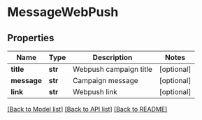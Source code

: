 # MessageWebPush

## Properties
Name | Type | Description | Notes
------------ | ------------- | ------------- | -------------
**title** | **str** | Webpush campaign title | [optional] 
**message** | **str** | Campaign message | [optional] 
**link** | **str** | Webpush link | [optional] 

[[Back to Model list]](../README.md#documentation-for-models) [[Back to API list]](../README.md#documentation-for-api-endpoints) [[Back to README]](../README.md)


